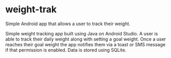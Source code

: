 # weight-trak
Simple Android app that allows a user to track their weight.

Simple weight tracking app built using Java on Android Studio. A user is able to track their daily weight along with setting a goal weight. Once a user reaches their goal weight the app notifies them via a toast or SMS message if that permission is enabled. Data is stored using SQLite.
